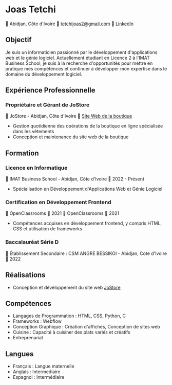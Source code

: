 # Joas Tetchi
📍 Abidjan, Côte d'Ivoire
📧 tetchijoas2@gmail.com
🔗 [LinkedIn](https://www.linkedin.com/in/joas-tetchi)


## Objectif
Je suis un informaticien passionné par le développement d'applications web et le génie logiciel. Actuellement étudiant en Licence 2 à l'IMAT Business School, je suis à la recherche d'opportunités pour mettre en pratique mes compétences et continuer à développer mon expertise dans le domaine du développement logiciel.

## Expérience Professionnelle
### Propriétaire et Gérant de JoStore
🏢 JoStore - Abidjan, Côte d'Ivoire
📅 [Site Web de la boutique](https://www.jostoreci.com)
- Gestion quotidienne des opérations de la boutique en ligne spécialisée dans les vêtements
- Conception et maintenance du site web de la boutique

## Formation
### Licence en Informatique
🏫 IMAT Business School - Abidjan, Côte d'Ivoire
📅 2022 - Présent
- Spécialisation en Développement d'Applications Web et Génie Logiciel

### Certification en Développement Frontend
🏫 OpenClassrooms
📅 2021
🏫 OpenClassrooms
📅 2021
- Compétences acquises en développement frontend, y compris HTML, CSS et utilisation de frameworks

### Baccalauréat Série D
🏫 Établissement Secondaire : CSM ANGRE BESSIKOI - Abidjan, Cote d'Ivoire
📅 2022

## Réalisations
- Conception et développement du site web [JoStore](https://www.jostoreci.com)



## Compétences
- Langages de Programmation : HTML, CSS, Python, C
- Frameworks : Webflow
- Conception Graphique : Création d'affiches, Conception de sites web
- Cuisine : Capacité à cuisiner des plats variés et créatifs
- Entreprenariat

## Langues
- Français : Langue maternelle
- Anglais : Intermediaire
- Espagnol : Intermédiaire

